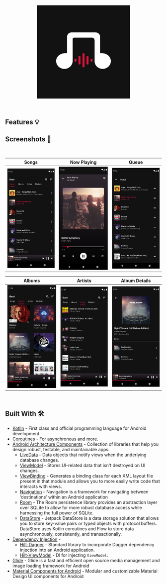 <br/>
  <p align="center"><img src="screenshots/launcher_icon.png" height="300" /></p>
<br/>

## Features 💡

## Screenshots 📸
</br>

|  Songs |  Now Playing |  Queue
|---	|---	|---
|  ![](https://github.com/jaym21/Geet/blob/main/screenshots/screenshot1.png)    |  ![](https://github.com/jaym21/Geet/blob/main/screenshots/screenshot2.png)    |   ![](https://github.com/jaym21/Geet/blob/main/screenshots/screenshot3.png)    

| Albums |  Artists  |  Album Details
|---	|---	|---
|  ![](https://github.com/jaym21/Geet/blob/main/screenshots/screenshot4.png)    |  ![](https://github.com/jaym21/Geet/blob/main/screenshots/screenshot5.png)    |   ![](https://github.com/jaym21/Geet/blob/main/screenshots/screenshot6.png)  




</br>

## Built With 🛠
- [Kotlin](https://kotlinlang.org/) - First class and official programming language for Android development.
- [Coroutines](https://kotlinlang.org/docs/reference/coroutines-overview.html) - For asynchronous and more.
- [Android Architecture Components](https://developer.android.com/topic/libraries/architecture) - Collection of libraries that help you design robust, testable, and maintainable apps.
  - [LiveData](https://developer.android.com/topic/libraries/architecture/livedata) - Data objects that notify views when the underlying database changes.
  - [ViewModel](https://developer.android.com/topic/libraries/architecture/viewmodel) - Stores UI-related data that isn't destroyed on UI changes.
  - [ViewBinding](https://developer.android.com/topic/libraries/view-binding) - Generates a binding class for each XML layout file present in that module and allows you to more easily write code that interacts with views.
  - [Navigation](https://developer.android.com/guide/navigation/navigation-getting-started) - Navigation is a framework for navigating between ‘destinations’ within an Android application
  - [Room](https://developer.android.com/jetpack/androidx/releases/room) - The Room persistence library provides an abstraction layer over SQLite to allow for more robust database access while harnessing the full power of SQLite. 
  - [DataStore](https://developer.android.com/topic/libraries/architecture/datastore) - Jetpack DataStore is a data storage solution that allows you to store key-value pairs or typed objects with protocol buffers. DataStore uses Kotlin coroutines and Flow to store data asynchronously, consistently, and transactionally.
- [Dependency Injection](https://developer.android.com/training/dependency-injection) - 
  - [Hilt-Dagger](https://dagger.dev/hilt/) - Standard library to incorporate Dagger dependency injection into an Android application.
  - [Hilt-ViewModel](https://developer.android.com/training/dependency-injection/hilt-jetpack) - DI for injecting `ViewModel`.
- [Glide](https://github.com/bumptech/glide) - Glide is a fast and efficient open source media management and image loading framework for Android
- [Material Components for Android](https://github.com/material-components/material-components-android) - Modular and customizable Material Design UI components for Android
